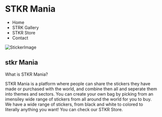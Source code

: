 # STKR Mania

- Home
- STRK Gallery
- STKR Store
- Contact

![StickerImage](https://labelsondemand.co.uk/wp-content/uploads/2020/04/die-cut-stickers.jpg)

## stkr Mania

What is STKR Mania?

STKR Mania is a platform where people can share the stickers they have made or purchased with the world, and combine then all and seperate them into themes and sectors. You can create your own bag by picking from an imensiley wide range of stickers from all around the world for you to buy.
            We have a wide range of stickers, from black and white to colored to literally anything you want! You can
            check our STKR Store.